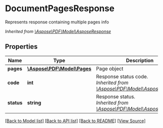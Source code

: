 ﻿# DocumentPagesResponse
Represents response containing multiple pages info

*Inherited from [\Aspose\PDF\Model\AsposeResponse](AsposeResponse.md)*
## Properties
Name | Type | Description | Notes
------------ | ------------- | ------------- | -------------
**pages** | [**\Aspose\PDF\Model\Pages**](Pages.md) | Page object | [optional]
**code** | **int** | Response status code.<br />*Inherited from [\Aspose\PDF\Model\AsposeResponse](AsposeResponse.md)* | 
**status** | **string** | Response status.<br />*Inherited from [\Aspose\PDF\Model\AsposeResponse](AsposeResponse.md)* | [optional]

[[Back to Model list]](../README.md#documentation-for-models) [[Back to API list]](../README.md#documentation-for-api-endpoints) [[Back to README]](../README.md) [[View Source]](../src/Aspose/PDF/Model/DocumentPagesResponse.php)

